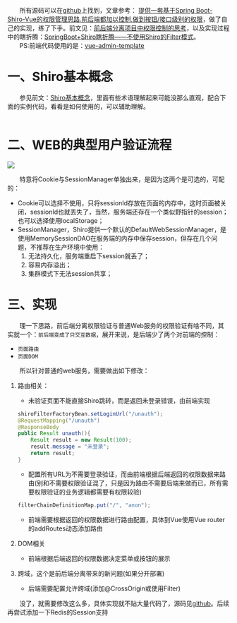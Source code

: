 &#160; &#160; &#160; &#160;所有源码可以在[github](https://github.com/fwing1987/SpringBoot-Shiro-Vue.git)上找到，文章参考：
[提供一套基于Spring Boot-Shiro-Vue的权限管理思路.前后端都加以控制,做到按钮/接口级别的权限](https://github.com/Heeexy/SpringBoot-Shiro-Vue)，做了自己的实现，练了下手。前文见：[前后端分离项目中权限控制的思考](https://blog.csdn.net/pur_e/article/details/83506888)，以及实现过程中的瞎折腾：[SpringBoot+Shiro瞎折腾——不使用Shiro的Filter模式](https://blog.csdn.net/pur_e/article/details/83749624)。  
&#160; &#160; &#160; &#160;PS:前端代码使用的是：[vue-admin-template](https://github.com/PanJiaChen/vue-admin-template)
# 一、Shiro基本概念
&#160; &#160; &#160; &#160;参见前文：[Shiro基本概念](https://blog.csdn.net/pur_e/article/details/83344041)，里面有些术语理解起来可能没那么直观，配合下面的实例代码，看看是如何使用的，可以辅助理解。  
&#160; &#160; &#160; &#160;

# 二、WEB的典型用户验证流程

![](https://github.com/fwing1987/SpringBoot-Shiro-Vue/blob/master/flow.jpg?raw=true)  

&#160; &#160; &#160; &#160;特意将Cookie与SessionManager单独出来，是因为这两个是可选的，可配的：
* Cookie可以选择不使用，只将sessionId存放在页面的内存中，这时页面被关闭，sessionId也就丢失了，当然，服务端还存在一个类似野指针的session；也可以选择使用localStorage；
* SessionManager，Shiro提供一个默认的DefaultWebSessionManager，是使用MemorySessionDAO在服务端的内存中保存session，但存在几个问题，不推荐在生产环境中使用：
    1. 无法持久化，服务端重启下session就丢了；
    2. 容易内存溢出；
    3. 集群模式下无法session共享；
    
# 三、实现
&#160; &#160; &#160; &#160;理一下思路，前后端分离权限验证与普通Web服务的权限验证有啥不同，其实就一个：```前后端变成了只交互数据```，展开来说，是后端少了两个对前端的控制：
* ```页面路由```
* ```页面DOM```

&#160; &#160; &#160; &#160;所以针对普通的web服务，需要做出如下修改：
1. 路由相关：
    * 未验证页面不能直接Shiro跳转，而是返回未登录错误，由前端实现
    ```java
    shiroFilterFactoryBean.setLoginUrl("/unauth");
    @RequestMapping("/unauth")
    @ResponseBody
    public Result unauth(){
        Result result = new Result(100);
        result.message = "未登录";
        return result;
    }
    ```
    * 配置所有URL为不需要登录验证，而由前端根据后端返回的权限数据来路由(别和不需要权限验证混了，只是因为路由不需要后端来做而已，所有需要权限验证的业务逻辑都需要有权限较验)
    ```java
    filterChainDefinitionMap.put("/", "anon");
    ```
    * 前端需要根据返回的权限数据进行路由配置，具体到Vue使用Vue router的addRoutes动态添加路由

2. DOM相关
    * 前端根据后端返回的权限数据决定菜单或按钮的展示

3. 跨域，这个是前后端分离带来的新问题(如果分开部署)
    * 后端需要配置允许跨域(添加@CrossOrigin或使用Filter)

&#160; &#160; &#160; &#160;没了，就需要修改这么多，具体实现就不贴大量代码了，源码见[github](https://github.com/fwing1987/SpringBoot-Shiro-Vue.git)。后续再尝试添加一下Redis的Session支持

